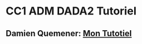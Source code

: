 # CC1 ADM DADA2 Tutoriel
## Damien Quemener: [Mon Tutotiel](https://github.com/DAMIEN-Q/TUTORIEL-ADM/blob/main/DADA2.md)
